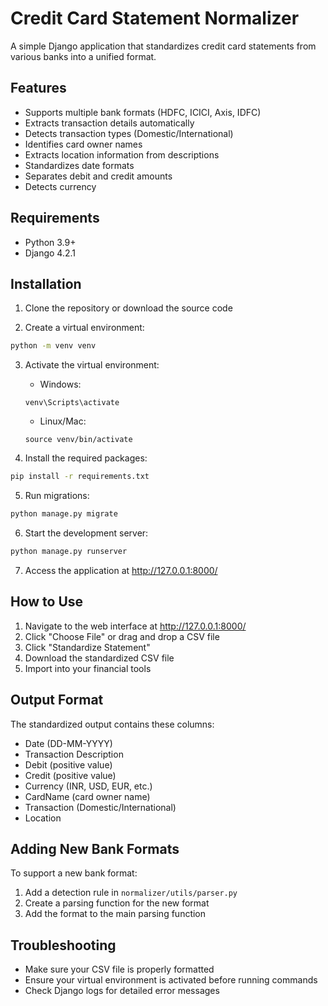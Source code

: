 # Credit Card Statement Normalizer

A simple Django application that standardizes credit card statements from various banks into a unified format.

## Features

- Supports multiple bank formats (HDFC, ICICI, Axis, IDFC)
- Extracts transaction details automatically
- Detects transaction types (Domestic/International)
- Identifies card owner names
- Extracts location information from descriptions
- Standardizes date formats
- Separates debit and credit amounts
- Detects currency

## Requirements

- Python 3.9+
- Django 4.2.1

## Installation

1. Clone the repository or download the source code

2. Create a virtual environment:
```bash
python -m venv venv
```

3. Activate the virtual environment:
   - Windows: 
   ```
   venv\Scripts\activate
   ```
   - Linux/Mac: 
   ```
   source venv/bin/activate
   ```

4. Install the required packages:
```bash
pip install -r requirements.txt
```

5. Run migrations:
```bash
python manage.py migrate
```

6. Start the development server:
```bash
python manage.py runserver
```

7. Access the application at http://127.0.0.1:8000/

## How to Use

1. Navigate to the web interface at http://127.0.0.1:8000/
2. Click "Choose File" or drag and drop a CSV file
3. Click "Standardize Statement"
4. Download the standardized CSV file
5. Import into your financial tools

## Output Format

The standardized output contains these columns:
- Date (DD-MM-YYYY)
- Transaction Description
- Debit (positive value)
- Credit (positive value)
- Currency (INR, USD, EUR, etc.)
- CardName (card owner name)
- Transaction (Domestic/International)
- Location

## Adding New Bank Formats

To support a new bank format:
1. Add a detection rule in `normalizer/utils/parser.py`
2. Create a parsing function for the new format
3. Add the format to the main parsing function

## Troubleshooting

- Make sure your CSV file is properly formatted
- Ensure your virtual environment is activated before running commands
- Check Django logs for detailed error messages
